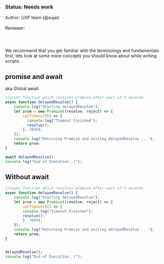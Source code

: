 <!-- Status -->
<TitleBlock slots="heading, text" theme="light" />

### Status: Needs work

Author: UXP team (@sujai) <br></br>
Reviewer: <br></br>
<!-- End of status -->


#

<!-- Pre requisite 
(Link to Resources -> Fundamentals) -->

We recommend that you get familiar with the terminology and fundamentals first, lets look at some more concepts you should know about while writing scripts.

## promise and await
aka Global await
<!--- Describe under what circumstances would a developer need to use promise and await. What happens when I dont use it? -->

```js
//async function which resolves promise after wait of 3 seconds
async function delayedResolve() {
    console.log("Starting delayedResolve");
    let prom = new Promise((resolve, reject) => {
        setTimeout(() => {
          console.log("Timeout Finished");
          resolve();
        }, 3000);
    });
    console.log("Returning Promise and exiting delayedResolve ...");
    return prom;
}

await delayedResolve();
console.log("End of Execution..!");
```


## Without await
<!--- Describe under what circumstances would a developer need to use promise and NO await. What happens when I dont use it? -->

```js
//async function which resolves promise after wait of 3 seconds
async function delayedResolve() {
    console.log("Starting delayedResolve");
    let prom = new Promise((resolve, reject) => {
        setTimeout(() => {
        console.log("Timeout Finished");
        resolve();
        }, 3000);
    });
    console.log("Returning Promise and exiting delayedResolve ...");
    return prom;
}


delayedResolve();
console.log("End of Execution..!");
```
